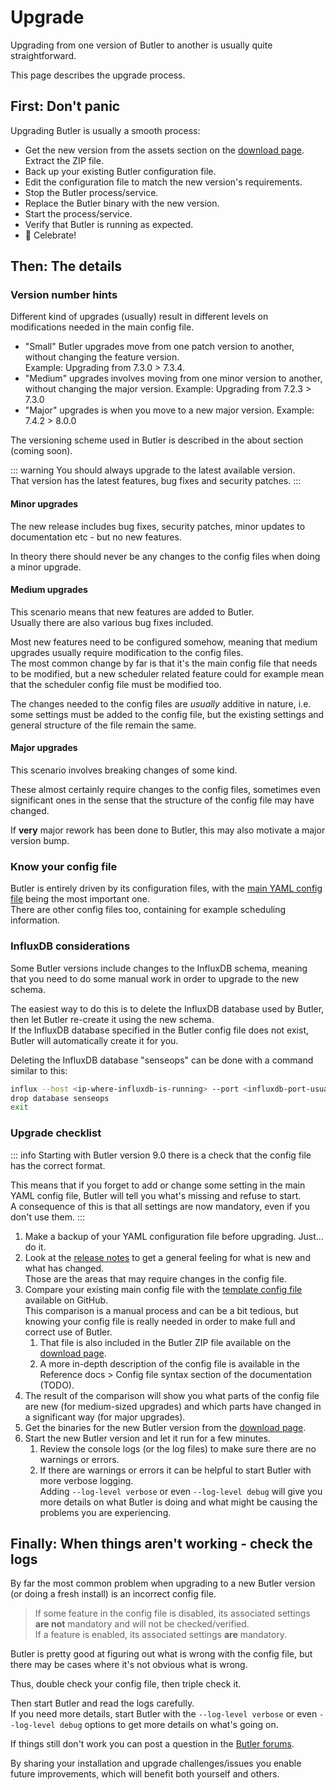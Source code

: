 # Upgrade

Upgrading from one version of Butler to another is usually quite straightforward.

This page describes the upgrade process.

## First: Don't panic

Upgrading Butler is usually a smooth process:

- Get the new version from the assets section on the [download page](https://github.com/ptarmiganlabs/butler/releases). Extract the ZIP file.
- Back up your existing Butler configuration file.
- Edit the configuration file to match the new version's requirements.
- Stop the Butler process/service.
- Replace the Butler binary with the new version.
- Start the process/service.
- Verify that Butler is running as expected.
- 🥳 Celebrate!

## Then: The details

### Version number hints

Different kind of upgrades (usually) result in different levels on modifications needed in the main config file.

- "Small" Butler upgrades move from one patch version to another, without changing the feature version.  
  Example: Upgrading from 7.3.0 > 7.3.4.
- "Medium" upgrades involves moving from one minor version to another, without changing the major version.
  Example: Upgrading from 7.2.3 > 7.3.0
- "Major" upgrades is when you move to a new major version.
  Example: 7.4.2 > 8.0.0

The versioning scheme used in Butler is described in the about section (coming soon).

::: warning
You should always upgrade to the latest available version.  
That version has the latest features, bug fixes and security patches.
:::

#### Minor upgrades

The new release includes bug fixes, security patches, minor updates to documentation etc - but no new features.

In theory there should never be any changes to the config files when doing a minor upgrade.

#### Medium upgrades

This scenario means that new features are added to Butler.  
Usually there are also various bug fixes included.

Most new features need to be configured somehow, meaning that medium upgrades usually require modification to the config files.  
The most common change by far is that it's the main config file that needs to be modified, but a new scheduler related feature could for example mean that the scheduler config file must be modified too.

The changes needed to the config files are _usually_ additive in nature, i.e. some settings must be added to the config file, but the existing settings and general structure of the file remain the same.

#### Major upgrades

This scenario involves breaking changes of some kind.

These almost certainly require changes to the config files, sometimes even significant ones in the sense that the structure of the config file may have changed.

If **very** major rework has been done to Butler, this may also motivate a major version bump.

### Know your config file

Butler is entirely driven by its configuration files, with the [main YAML config file](https://github.com/ptarmiganlabs/butler/blob/master/src/config/production_template.yaml) being the most important one.  
There are other config files too, containing for example scheduling information.

### InfluxDB considerations

Some Butler versions include changes to the InfluxDB schema, meaning that you need to do some manual work in order to upgrade to the new schema.

The easiest way to do this is to delete the InfluxDB database used by Butler, then let Butler re-create it using the new schema.  
If the InfluxDB database specified in the Butler config file does not exist, Butler will automatically create it for you.

Deleting the InfluxDB database "senseops" can be done with a command similar to this:

```bash
influx --host <ip-where-influxdb-is-running> --port <influxdb-port-usually-8086>
drop database senseops
exit
```

### Upgrade checklist

::: info
Starting with Butler version 9.0 there is a check that the config file has the correct format.

This means that if you forget to add or change some setting in the main YAML config file, Butler will tell you what's missing and refuse to start.  
A consequence of this is that all settings are now mandatory, even if you don't use them.
:::

1. Make a backup of your YAML configuration file before upgrading. Just... do it.
2. Look at the [release notes](https://github.com/ptarmiganlabs/butler/releases) to get a general feeling for what is new and what has changed.  
   Those are the areas that may require changes in the config file.
3. Compare your existing main config file with the [template config file](https://raw.githubusercontent.com/ptarmiganlabs/butler/master/src/config/production_template.yaml) available on GitHub.  
   This comparison is a manual process and can be a bit tedious, but knowing your config file is really needed in order to make full and correct use of Butler.
   1. That file is also included in the Butler ZIP file available on the [download page](https://github.com/ptarmiganlabs/butler/releases).
   2. A more in-depth description of the config file is available in the Reference docs > Config file syntax section of the documentation (TODO).
4. The result of the comparison will show you what parts of the config file are new (for medium-sized upgrades) and which parts have changed in a significant way (for major upgrades).
5. Get the binaries for the new Butler version from the [download page](https://github.com/ptarmiganlabs/butler/releases).
6. Start the new Butler version and let it run for a few minutes.
   1. Review the console logs (or the log files) to make sure there are no warnings or errors.
   2. If there are warnings or errors it can be helpful to start Butler with more verbose logging.  
      Adding `--log-level verbose` or even `--log-level debug` will give you more details on what Butler is doing and what might be causing the problems you are experiencing.

## Finally: When things aren't working - check the logs

By far the most common problem when upgrading to a new Butler version (or doing a fresh install) is an incorrect config file.

> If some feature in the config file is disabled, its associated settings **are not** mandatory and will not be checked/verified.  
> If a feature is enabled, its associated settings **are** mandatory.

Butler is pretty good at figuring out what is wrong with the config file, but there may be cases where it's not obvious what is wrong.

Thus, double check your config file, then triple check it.

Then start Butler and read the logs carefully.  
If you need more details, start Butler with the `--log-level verbose` or even `--log-level debug` options to get more details on what's going on.

If things still don't work you can post a question in the [Butler forums](https://github.com/ptarmiganlabs/butler/discussions/categories/q-a).

By sharing your installation and upgrade challenges/issues you enable future improvements, which will benefit both yourself and others.
